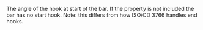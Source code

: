 ﻿The angle of the hook at start of the bar. If the property is not included the bar has no start hook. Note: this differs from how ISO/CD 3766 handles end hooks.
